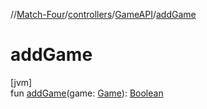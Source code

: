 //[Match-Four](../../../index.md)/[controllers](../index.md)/[GameAPI](index.md)/[addGame](add-game.md)

# addGame

[jvm]\
fun [addGame](add-game.md)(game: [Game](../../models/-game/index.md)): [Boolean](https://kotlinlang.org/api/latest/jvm/stdlib/kotlin/-boolean/index.html)
